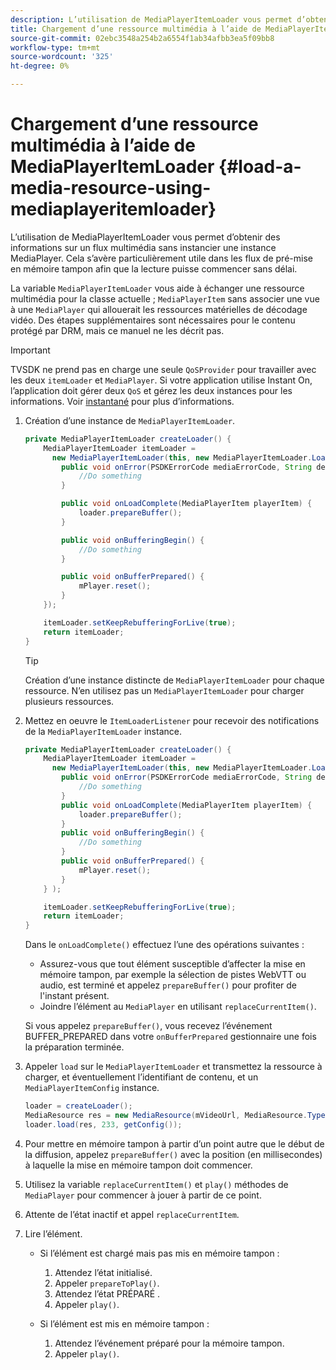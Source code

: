 ```yaml
---
description: L’utilisation de MediaPlayerItemLoader vous permet d’obtenir des informations sur un flux multimédia sans instancier une instance MediaPlayer. Cela s’avère particulièrement utile dans les flux de pré-mise en mémoire tampon afin que la lecture puisse commencer sans délai.
title: Chargement d’une ressource multimédia à l’aide de MediaPlayerItemLoader
source-git-commit: 02ebc3548a254b2a6554f1ab34afbb3ea5f09bb8
workflow-type: tm+mt
source-wordcount: '325'
ht-degree: 0%

---
```


# Chargement d’une ressource multimédia à l’aide de MediaPlayerItemLoader {#load-a-media-resource-using-mediaplayeritemloader}

L’utilisation de MediaPlayerItemLoader vous permet d’obtenir des informations sur un flux multimédia sans instancier une instance MediaPlayer. Cela s’avère particulièrement utile dans les flux de pré-mise en mémoire tampon afin que la lecture puisse commencer sans délai.

La variable `MediaPlayerItemLoader` vous aide à échanger une ressource multimédia pour la classe actuelle ; `MediaPlayerItem` sans associer une vue à une `MediaPlayer` qui allouerait les ressources matérielles de décodage vidéo. Des étapes supplémentaires sont nécessaires pour le contenu protégé par DRM, mais ce manuel ne les décrit pas.

>[!IMPORTANT]
>
>TVSDK ne prend pas en charge une seule `QoSProvider` pour travailler avec les deux `itemLoader` et `MediaPlayer`. Si votre application utilise Instant On, l’application doit gérer deux `QoS` et gérez les deux instances pour les informations. Voir  [instantané](../../content-playback-options/buffering-configuration/c-psdk-android-2.7-instant-on.md) pour plus d’informations.

1. Création d’une instance de `MediaPlayerItemLoader`.

   ```java
   private MediaPlayerItemLoader createLoader() { 
       MediaPlayerItemLoader itemLoader =   
         new MediaPlayerItemLoader(this, new MediaPlayerItemLoader.LoaderListener() { 
           public void onError(PSDKErrorCode mediaErrorCode, String description) { 
               //Do something 
           } 
   
           public void onLoadComplete(MediaPlayerItem playerItem) { 
               loader.prepareBuffer(); 
           } 
   
           public void onBufferingBegin() { 
               //Do something 
           } 
   
           public void onBufferPrepared() { 
               mPlayer.reset(); 
           }  
       }); 
   
       itemLoader.setKeepRebufferingForLive(true); 
       return itemLoader; 
   } 
   ```

   >[!TIP]
   >
   >Création d’une instance distincte de `MediaPlayerItemLoader` pour chaque ressource. N’en utilisez pas un `MediaPlayerItemLoader` pour charger plusieurs ressources.

1. Mettez en oeuvre le `ItemLoaderListener` pour recevoir des notifications de la `MediaPlayerItemLoader` instance.

   ```java
   private MediaPlayerItemLoader createLoader() { 
       MediaPlayerItemLoader itemLoader =   
         new MediaPlayerItemLoader(this, new MediaPlayerItemLoader.LoaderListener() { 
           public void onError(PSDKErrorCode mediaErrorCode, String description) { 
               //Do something 
           } 
           public void onLoadComplete(MediaPlayerItem playerItem) { 
               loader.prepareBuffer(); 
           } 
           public void onBufferingBegin() { 
               //Do something 
           } 
           public void onBufferPrepared() { 
               mPlayer.reset(); 
           }  
       } ); 
   
       itemLoader.setKeepRebufferingForLive(true); 
       return itemLoader; 
   }
   ```

   Dans le `onLoadComplete()` effectuez l’une des opérations suivantes :

   * Assurez-vous que tout élément susceptible d’affecter la mise en mémoire tampon, par exemple la sélection de pistes WebVTT ou audio, est terminé et appelez `prepareBuffer()` pour profiter de l&#39;instant présent.
   * Joindre l’élément au `MediaPlayer` en utilisant `replaceCurrentItem()`.

   Si vous appelez `prepareBuffer()`, vous recevez l’événement BUFFER_PREPARED dans votre `onBufferPrepared` gestionnaire une fois la préparation terminée.

1. Appeler `load` sur le `MediaPlayerItemLoader` et transmettez la ressource à charger, et éventuellement l’identifiant de contenu, et un `MediaPlayerItemConfig` instance.

   ```java
   loader = createLoader(); 
   MediaResource res = new MediaResource(mVideoUrl, MediaResource.Type.HLS, metadata); 
   loader.load(res, 233, getConfig());
   ```

1. Pour mettre en mémoire tampon à partir d’un point autre que le début de la diffusion, appelez `prepareBuffer()` avec la position (en millisecondes) à laquelle la mise en mémoire tampon doit commencer.
1. Utilisez la variable `replaceCurrentItem()` et `play()` méthodes de `MediaPlayer` pour commencer à jouer à partir de ce point.
1. Attente de l’état inactif et appel `replaceCurrentItem`.
1. Lire l’élément.

   * Si l’élément est chargé mais pas mis en mémoire tampon :

      1. Attendez l’état initialisé.
      1. Appeler `prepareToPlay()`.
      1. Attendez l’état PRÉPARÉ .
      1. Appeler `play()`.

   * Si l’élément est mis en mémoire tampon :

      1. Attendez l’événement préparé pour la mémoire tampon.
      1. Appeler `play()`.
